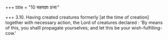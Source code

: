 +++
title = "10 सहयज्ञाः प्रजाः"

+++
3.10. Having created creatures formerly \[at the time of creation\]
together with necessary action, the Lord of creatures declared : 'By
means of this, you shalll propagate yourselves; and let this be your
wish-fulfilling-cow.'
